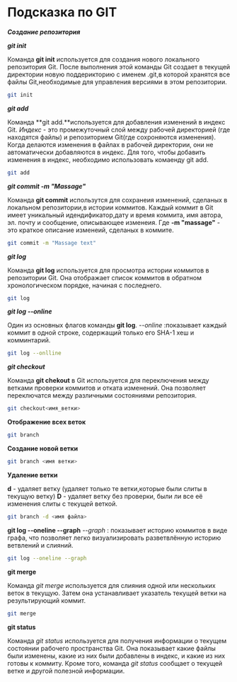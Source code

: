 # Подсказка по GIT

***Создание репозитория***
 
 ***git init***

 Команда **git init** используется для создания нового локального репозитория Git. После выполнения этой команды Git создает в текущей директории новую поддерикторию с именем .git,в которой хранятся все файлы Git,необходимые для управления версиями в этом репозитории.
```sh
git init 
```
***git add***

Команда **git add.**используется для добавления изменений в индекс Git. *Индекс* - это промежуточный слой между рабочей директорией (где находятся файлы) и репозиторием Git(где сохроняются изменения). Когда делаются изменения в файлах в рабочей директории, они не автоматически добавляются в индекс. Для того, чтобы добавить изменения в индекс, необходимо использовать комаенду git add.
```sh
git add
```
***git commit -m "Massage"***

Команда **git commit** использутся для сохранеия изменений, сделаных в локальном репозитории,в истории коммитов. Каждый коммит в Git имеет уникальный идендификатор,дату и время коммита, имя автора, эл. почту и сообщение, описывающее изменеия. Где **-m "massage"** - это краткое описание изменеий, сделаных в коммите.
```sh
git commit -m "Massage text"
```
 ***git log***

 Команда **git log** используется для просмотра истории коммитов в репозитории Git. Она отображает список коммитов в обратном хронологическом порядке, начиная с последнего. 
```sh
git log
```
***git log --online***

Один из основных флагов команды **git log**.
*--online* :показывает каждый коммит в одной строке, содержащий только его SHA-1 хеш и комминтарий. 
```sh
git log --onlline
```
***git checkout***

Команда **git chekout** в Git используется для переключения между ветками проверки коммитов и отката изменений. Она позволяет переключатся между различными состояниями репозитория.
```sh
git checkout<имя_ветки>
```

**Отображение всех веток**
```sh
git branch
```

**Создание новой ветки**
```sh
git branch <имя ветки>
```

**Удаление ветки**

**d** - удаляет ветку (удаляет только те ветки,которые были слиты в текущую ветку)
**D** - удаляет ветку без проверки, были ли все её изменения слиты с текущей веткой.
```sh
git branch -d <имя файла>
```

**git log --oneline --graph**
*--graph* : показывает историю коммитов в виде графа, что позволяет легко визуализировать разветвлённую историю ветвлений и слияний.
```sh
git log --oneline --graph
```

**git merge**

Команда *git merge* используется для слияния одной или нескольких веток в текущую. Затем она устанавливает указатель текущей ветки на результирующий коммит.
```sh
git merge
```

**git status**

Команда *git status* используется для получения информации о текущем состоянии рабочего пространства Git. Она показывает какие файлы были изменены, какие из них были добавлены в индекс, и какие из них готовы к коммиту. Кроме того, команда *git status* сообщает о текущей ветке и другой полезной информации. 